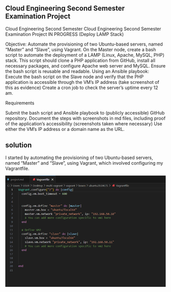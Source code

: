 ## Cloud Engineering Second Semester Examination Project

Cloud Engineering Second Semester Cloud Engineering Second Semester Examination Project IN PROGRESS (Deploy LAMP Stack)

Objective: Automate the provisioning of two Ubuntu-based servers, named “Master” and “Slave”, using Vagrant. On the Master node, create a bash script to automate the deployment of a LAMP (Linux, Apache, MySQL, PHP) stack. This script should clone a PHP application from GitHub, install all necessary packages, and configure Apache web server and MySQL. Ensure the bash script is reusable and readable. Using an Ansible playbook: Execute the bash script on the Slave node and verify that the PHP application is accessible through the VM’s IP address (take screenshot of this as evidence) Create a cron job to check the server’s uptime every 12 am.

Requirements

Submit the bash script and Ansible playbook to (publicly accessible) GitHub repository. Document the steps with screenshots in md files, including proof of the application’s accessibility (screenshots taken where necessary) Use either the VM’s IP address or a domain name as the URL.

## solution

I started by automating the provisioning of two Ubuntu-based servers, named “Master” and “Slave”, using Vagrant, which involved configuring my Vagrantfile.

![vagrantfile](https://raw.githubusercontent.com/MiracleAguegbo/altschool-cloud-exercises/main/second-semester-project/images/vagrantfile.png)
